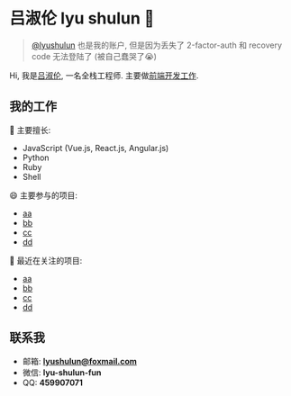 # 吕淑伦 lyu shulun 👋

> [@lyushulun](https://github.com/lyushulun) 也是我的账户, 但是因为丢失了 2-factor-auth 和 recovery code 无法登陆了 (被自己蠢哭了😭)

Hi, 我是[吕淑伦](#), 一名全栈工程师. 主要做[前端开发工作](#).

## 我的工作

🌱 主要擅长:  
- JavaScript (Vue.js, React.js, Angular.js)
- Python
- Ruby
- Shell

😄 主要参与的项目:  
- [aa]()
- [bb]()
- [cc]()
- [dd]()

🤔 最近在关注的项目:  
- [aa]()
- [bb]()
- [cc]()
- [dd]()

## 联系我

- 邮箱: **lyushulun@foxmail.com**
- 微信: **lyu-shulun-fun**
- QQ: **459907071**
